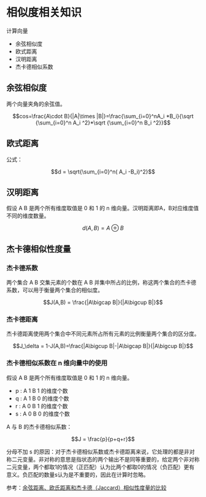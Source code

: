 # 相似度相关知识

计算向量

- 余弦相似度
- 欧式距离
- 汉明距离
- 杰卡德相似系数

## 余弦相似度

两个向量夹角的余弦值。

$$cos=\frac{A\cdot B}{|A|\times |B|}=\frac{\sum_{i=0}^nA_i *B_i}{\sqrt {\sum_{i=0}^n A_i ^2}*\sqrt {\sum_{i=0}^n B_i ^2}}$$

## 欧式距离

公式：

$$d = \sqrt{\sum_{i=0}^n( A_i -B_i)^2}$$

## 汉明距离

假设 A B 是两个所有维度取值是 0 和 1 的 n 维向量。汉明距离即A，B对应维度值不同的维度数量。

$$d(A,B) = A\oplus B$$

## 杰卡德相似性度量

### 杰卡德系数

两个集合 A B 交集元素的个数在 A B 并集中所占的比例，称这两个集合的杰卡德系数，可以用于衡量两个集合的相似度。

$$J(A,B) = \frac{|A\bigcap B|}{|A\bigcup B|}$$

### 杰卡德距离

杰卡德距离使用两个集合中不同元素所占所有元素的比例衡量两个集合的区分度。

$$J_\delta = 1-J(A,B)=\frac{|A\bigcup B|-|A\bigcap B|}{|A\bigcup B|}$$

### 杰卡德相似系数在 n 维向量中的使用

假设 A B 是两个所有维度取值是 0 和 1 的 n 维向量。

- p : A 1 B 1 的维度个数
- q : A 1 B 0 的维度个数
- r : A 0 B 1 的维度个数
- s : A 0 B 0 的维度个数

A 与 B 的杰卡德相似系数：

$$J = \frac{p}{p+q+r}$$

分母不加 s 的原因：对于杰卡德相似系数或杰卡德距离来说，它处理的都是非对称二元变量。非对称的意思是指状态的两个输出不是同等重要的，给定两个非对称二元变量，两个都取1的情况（正匹配）认为比两个都取0的情况（负匹配）更有意义。负匹配的数量s认为是不重要的，因此在计算时忽略。

参考：[余弦距离、欧氏距离和杰卡德（Jaccard）相似性度量的比较](https://blog.csdn.net/u011734144/article/details/80249304)
